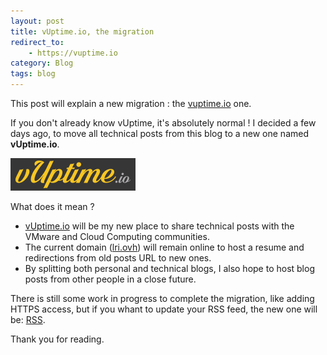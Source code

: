 ```yaml
---
layout: post
title: vUptime.io, the migration
redirect_to:
    - https://vuptime.io
category: Blog
tags: blog
---
```


This post will explain a new migration : the [vuptime.io](http://vuptime.io) one.

If you don't already know vUptime, it's absolutely normal ! I decided a few days ago, to move all technical posts from this blog to a new one named **vUptime.io**.

![vUptime.io Logo](/images/darkbg_200px.png)

What does it mean ?
* [vUptime.io](http://vuptime.io) will be my new place to share technical posts with the VMware and Cloud Computing communities.
* The current domain ([lri.ovh](https://lri.ovh)) will remain online to host a resume and redirections from old posts URL to new ones.
* By splitting both personal and technical blogs, I also hope to host blog posts from other people in a close future.

There is still some work in progress to complete the migration, like adding HTTPS access, but if you whant to update your RSS feed, the new one will be: [RSS](http://vuptime.io/feed.xml).

Thank you for reading.
